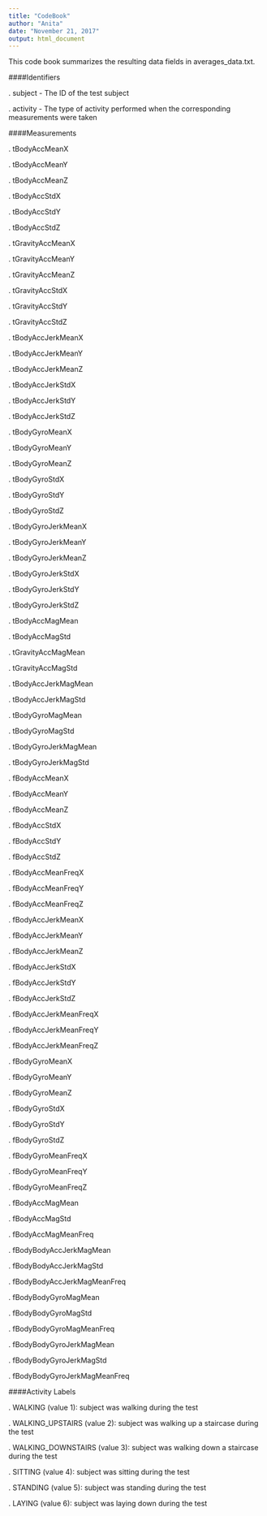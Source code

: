```yaml
---
title: "CodeBook"
author: "Anita"
date: "November 21, 2017"
output: html_document
---
```


This code book summarizes the resulting data fields in averages_data.txt.


####Identifiers


.	subject - The ID of the test subject

.	activity - The type of activity performed when the corresponding measurements were taken


####Measurements


.	tBodyAccMeanX

.	tBodyAccMeanY

.	tBodyAccMeanZ

.	tBodyAccStdX

.	tBodyAccStdY

.	tBodyAccStdZ

.	tGravityAccMeanX

.	tGravityAccMeanY

.	tGravityAccMeanZ

.	tGravityAccStdX

.	tGravityAccStdY

.	tGravityAccStdZ

.	tBodyAccJerkMeanX

.	tBodyAccJerkMeanY

.	tBodyAccJerkMeanZ

.	tBodyAccJerkStdX

.	tBodyAccJerkStdY

.	tBodyAccJerkStdZ

.	tBodyGyroMeanX

.	tBodyGyroMeanY

.	tBodyGyroMeanZ

.	tBodyGyroStdX

.	tBodyGyroStdY

.	tBodyGyroStdZ

.	tBodyGyroJerkMeanX

.	tBodyGyroJerkMeanY

.	tBodyGyroJerkMeanZ

.	tBodyGyroJerkStdX

.	tBodyGyroJerkStdY

.	tBodyGyroJerkStdZ

.	tBodyAccMagMean

.	tBodyAccMagStd

.	tGravityAccMagMean

.	tGravityAccMagStd

.	tBodyAccJerkMagMean

.	tBodyAccJerkMagStd

.	tBodyGyroMagMean

.	tBodyGyroMagStd

.	tBodyGyroJerkMagMean

.	tBodyGyroJerkMagStd

.	fBodyAccMeanX

.	fBodyAccMeanY

.	fBodyAccMeanZ

.	fBodyAccStdX

.	fBodyAccStdY

.	fBodyAccStdZ

.	fBodyAccMeanFreqX

.	fBodyAccMeanFreqY

.	fBodyAccMeanFreqZ

.	fBodyAccJerkMeanX

.	fBodyAccJerkMeanY

.	fBodyAccJerkMeanZ

.	fBodyAccJerkStdX

.	fBodyAccJerkStdY

.	fBodyAccJerkStdZ

.	fBodyAccJerkMeanFreqX

.	fBodyAccJerkMeanFreqY

.	fBodyAccJerkMeanFreqZ

.	fBodyGyroMeanX

.	fBodyGyroMeanY

.	fBodyGyroMeanZ

.	fBodyGyroStdX

.	fBodyGyroStdY

.	fBodyGyroStdZ

.	fBodyGyroMeanFreqX

.	fBodyGyroMeanFreqY

.	fBodyGyroMeanFreqZ

.	fBodyAccMagMean

.	fBodyAccMagStd

.	fBodyAccMagMeanFreq

.	fBodyBodyAccJerkMagMean

.	fBodyBodyAccJerkMagStd

.	fBodyBodyAccJerkMagMeanFreq

.	fBodyBodyGyroMagMean

.	fBodyBodyGyroMagStd

.	fBodyBodyGyroMagMeanFreq

.	fBodyBodyGyroJerkMagMean

.	fBodyBodyGyroJerkMagStd

.	fBodyBodyGyroJerkMagMeanFreq



####Activity Labels


.	WALKING (value 1): subject was walking during the test

.	WALKING_UPSTAIRS (value 2): subject was walking up a staircase during the test

.	WALKING_DOWNSTAIRS (value 3): subject was walking down a staircase during the test

.	SITTING (value 4): subject was sitting during the test

.	STANDING (value 5): subject was standing during the test

.	LAYING (value 6): subject was laying down during the test




